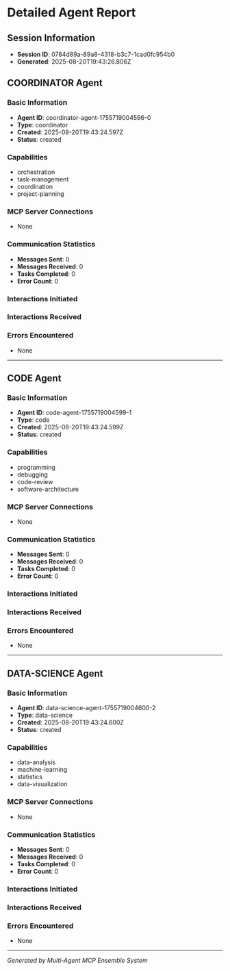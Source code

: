 # Detailed Agent Report

## Session Information
- **Session ID**: 0784d89a-89a8-4318-b3c7-1cad0fc954b0
- **Generated**: 2025-08-20T19:43:26.806Z


## COORDINATOR Agent

### Basic Information
- **Agent ID**: coordinator-agent-1755719004596-0
- **Type**: coordinator
- **Created**: 2025-08-20T19:43:24.597Z
- **Status**: created

### Capabilities
- orchestration
- task-management
- coordination
- project-planning

### MCP Server Connections
- None

### Communication Statistics
- **Messages Sent**: 0
- **Messages Received**: 0
- **Tasks Completed**: 0
- **Error Count**: 0

### Interactions Initiated


### Interactions Received


### Errors Encountered
- None

---

## CODE Agent

### Basic Information
- **Agent ID**: code-agent-1755719004599-1
- **Type**: code
- **Created**: 2025-08-20T19:43:24.599Z
- **Status**: created

### Capabilities
- programming
- debugging
- code-review
- software-architecture

### MCP Server Connections
- None

### Communication Statistics
- **Messages Sent**: 0
- **Messages Received**: 0
- **Tasks Completed**: 0
- **Error Count**: 0

### Interactions Initiated


### Interactions Received


### Errors Encountered
- None

---

## DATA-SCIENCE Agent

### Basic Information
- **Agent ID**: data-science-agent-1755719004600-2
- **Type**: data-science
- **Created**: 2025-08-20T19:43:24.600Z
- **Status**: created

### Capabilities
- data-analysis
- machine-learning
- statistics
- data-visualization

### MCP Server Connections
- None

### Communication Statistics
- **Messages Sent**: 0
- **Messages Received**: 0
- **Tasks Completed**: 0
- **Error Count**: 0

### Interactions Initiated


### Interactions Received


### Errors Encountered
- None

---


*Generated by Multi-Agent MCP Ensemble System*
